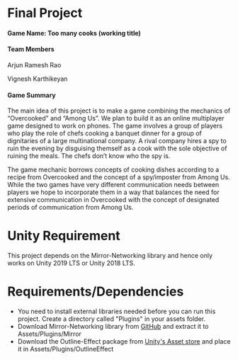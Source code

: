 # Final Project

#### Game Name: Too many cooks (working title)

#### Team Members

Arjun Ramesh Rao

Vignesh Karthikeyan

#### Game Summary

The main idea of this project is to make a game combining the mechanics of “Overcooked” and “Among Us”. We plan to build it as an online multiplayer game designed to work on phones.  The game involves a group of players who play the role of chefs cooking a banquet dinner for a group of dignitaries of a large multinational company. A rival company hires a spy to ruin the evening by disguising themself as a cook with the sole objective of ruining the meals. The chefs don’t know who the spy is.

The game mechanic borrows concepts of cooking dishes according to a recipe from Overcooked and the concept of a spy/imposter from Among Us. While the two games have very different communication needs between players we hope to incorporate them in a way that balances the need for extensive communication in Overcooked with the concept of designated periods of communication from Among Us.

# Unity Requirement

This project depends on the Mirror-Networking library and hence only works on Unity 2019 LTS or Unity 2018 LTS.

# Requirements/Dependencies

* You need to install external libraries needed before you can run this project. Create a directory called "Plugins" in your assets folder.
* Download Mirror-Networking library from [GitHub](https://github.com/vis2k/Mirror) and extract it to Assets/Plugins/Mirror
* Download the Outline-Effect package from [Unity's Asset store](https://assetstore.unity.com/packages/vfx/shaders/fullscreen-camera-effects/outline-effect-78608?_ga=2.193017641.54904738.1605652046-419139560.1598140620) and place it in Assets/Plugins/OutlineEffect


